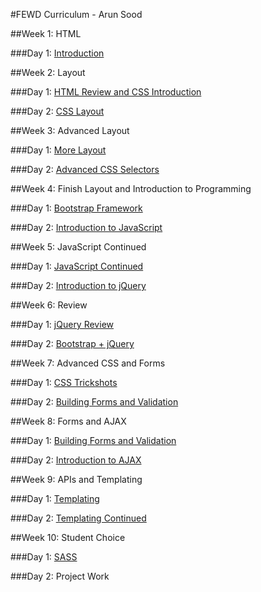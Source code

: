 #FEWD Curriculum - Arun Sood

##Week 1: HTML

###Day 1: [Introduction](week_01_html/01_intro/)

##Week 2: Layout

###Day 1: [HTML Review and CSS Introduction](week_02_layout/02_css_basics/)

###Day 2: [CSS Layout](week_02_layout/04_layout/)

##Week 3: Advanced Layout

###Day 1: [More Layout](week_03_advanced_layout/05_more_layout/)

###Day 2: [Advanced CSS Selectors](week_03_advanced_layout/06_advanced_selectors/)

##Week 4: Finish Layout and Introduction to Programming

###Day 1: [Bootstrap Framework](week_04_intro_javascript/07_bootstrap/)

###Day 2: [Introduction to JavaScript](week_04_intro_javascript/08_js_basics/)

##Week 5: JavaScript Continued

###Day 1: [JavaScript Continued](week_05_js/09_dom_manipulation/)

###Day 2: [Introduction to jQuery](week_05_js/10_jquery_intro/)

##Week 6: Review

###Day 1: [jQuery Review](week_06_review/11_jquery_review)

###Day 2: [Bootstrap + jQuery](week_06_review/12_jquery_bootstrap/)

##Week 7: Advanced CSS and Forms

###Day 1: [CSS Trickshots](week_07_advanced_css_and_forms/13_css_trickshots/)

###Day 2: [Building Forms and Validation](week_07_advanced_css_and_forms/14_forms/)

##Week 8: Forms and AJAX

###Day 1: [Building Forms and Validation](week_08_forms_and_ajax/15_forms/)

###Day 2: [Introduction to AJAX](week_08_forms_and_ajax/16_ajax/)

##Week 9: APIs and Templating

###Day 1: [Templating](week_09_apis_and_templating/17_templating/)

###Day 2: [Templating Continued](week_09_apis_and_templating/18_templating_continued/)

##Week 10: Student Choice

###Day 1: [SASS](week_10_student_choice/19_sass/)

###Day 2: Project Work